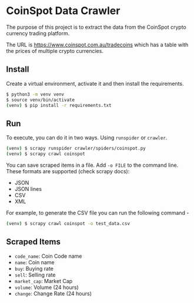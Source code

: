 # CoinSpot Data Crawler
The purpose of this project is to extract the data from the CoinSpot crypto currency trading platform.

The URL is https://www.coinspot.com.au/tradecoins which has a table with the prices of multiple crypto currencies.

## Install

Create a virtual environment, activate it and then install the requirements.

```sh
$ python3 -m venv venv
$ source venv/bin/activate
(venv) $ pip install -r requirements.txt
```

## Run

To execute, you can do it in two ways. Using `runspider` or `crawler`.
```sh
(venv) $ scrapy runspider crawler/spiders/coinspot.py
(venv) $ scrapy crawl coinspot
```

You can save scraped items in a file. Add `-o FILE` to the command line. These formats are supported (check scrapy docs):

* JSON
* JSON lines
* CSV
* XML

For example, to generate the CSV file you can run the following command -
```sh
(venv) $ scrapy crawl coinspot -o test_data.csv
```

## Scraped Items

* `code_name`: Coin Code name
* `name`: Coin name
* `buy`: Buying rate
* `sell`: Selling rate
* `market_cap`: Market Cap
* `volume`: Volume (24 hours)
* `change`: Change Rate (24 hours)

